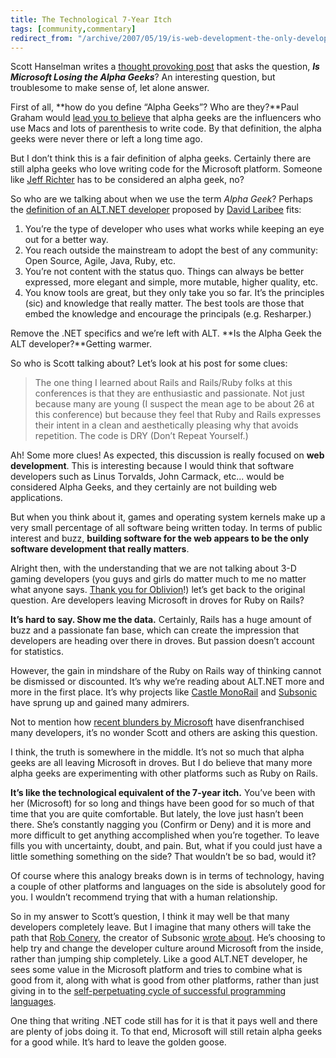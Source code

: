 ```yaml
---
title: The Technological 7-Year Itch
tags: [community,commentary]
redirect_from: "/archive/2007/05/19/is-web-development-the-only-development-that-matters.aspx/"
---
```


Scott Hanselman writes a [thought provoking post](http://www.hanselman.com/blog/IsMicrosoftLosingTheAlphaGeeks.aspx "Is Microsoft Losing the Alpha Geeks") that asks the question, ***Is Microsoft Losing the Alpha Geeks***? An
interesting question, but troublesome to make sense of, let alone answer.

First of all, **how do you define “Alpha Geeks”? Who are they?**Paul
Graham would [lead you to
believe](http://www.paulgraham.com/gh.html "Great Hackers") that alpha
geeks are the influencers who use Macs and lots of parenthesis to write
code. By that definition, the alpha geeks were never there or left a
long time ago.

But I don’t think this is a fair definition of alpha geeks. Certainly
there are still alpha geeks who love writing code for the Microsoft
platform. Someone like [Jeff
Richter](http://www.wintellect.com/TechnicalBioDetail.aspx?Tech=3 "Jeff Richter")
has to be considered an alpha geek, no?

So who are we talking about when we use the term *Alpha Geek*? Perhaps
the [definition of an ALT.NET
developer](http://laribee.com/blog/2007/04/10/altnet/ "Alt.NET")
proposed by [David Laribee](http://laribee.com/blog/ "the ’bee log")
fits:

1. You’re the type of developer who uses what works while keeping an
   eye out for a better way.
2. You reach outside the mainstream to adopt the best of any community:
   Open Source, Agile, Java, Ruby, etc.
3. You’re not content with the status quo. Things can always be better
   expressed, more elegant and simple, more mutable, higher quality,
   etc.
4. You know tools are great, but they only take you so far. It’s the
   principles (sic) and knowledge that really matter. The best tools
   are those that embed the knowledge and encourage the principals
   (e.g. Resharper.)

Remove the .NET specifics and we’re left with ALT. **Is the Alpha Geek
the ALT developer?**Getting warmer.

So who is Scott talking about? Let’s look at his post for some clues:

> The one thing I learned about Rails and Rails/Ruby folks at this
> conferences is that they are enthusiastic and passionate. Not just
> because many are young (I suspect the mean age to be about 26 at this
> conference) but because they feel that Ruby and Rails expresses their
> intent in a clean and aesthetically pleasing why that avoids
> repetition. The code is DRY (Don’t Repeat Yourself.)

Ah! Some more clues! As expected, this discussion is really focused on
**web development**. This is interesting because I would think that
software developers such as Linus Torvalds, John Carmack, etc... would
be considered Alpha Geeks, and they certainly are not building web
applications.

But when you think about it, games and operating system kernels make up
a very small percentage of all software being written today. In terms of
public interest and buzz, **building software for the web appears to be
the only software development that really matters**.

Alright then, with the understanding that we are not talking about 3-D
gaming developers (you guys and girls do matter much to me no matter
what anyone says. [Thank you for
Oblivion](https://haacked.com/archive/2006/05/11/AdmittingYourAddictionIsTheFirstStep.aspx "Admitting your addiction is the first step")!)
let’s get back to the original question. Are developers leaving
Microsoft in droves for Ruby on Rails?

**It’s hard to say. Show me the data.** Certainly, Rails has a huge
amount of buzz and a passionate fan base, which can create the
impression that developers are heading over there in droves. But passion
doesn’t account for statistics.

However, the gain in mindshare of the Ruby on Rails way of thinking
cannot be dismissed or discounted. It’s why we’re reading about ALT.NET
more and more in the first place. It’s why projects like [Castle
MonoRail](http://www.castleproject.org/monorail/index.html "MVC Web Framework")
and [Subsonic](http://subsonicproject.com/ "Subsonic") have sprung up
and gained many admirers.

Not to mention how [recent blunders by
Microsoft](https://haacked.com/archive/2007/05/13/is-fighting-open-source-with-patents-a-smart-move-by.aspx "Is Fighting Open Source With Patents a Smart Move?")
have disenfranchised many developers, it’s no wonder Scott and others
are asking this question.

I think, the truth is somewhere in the middle. It’s not so much that
alpha geeks are all leaving Microsoft in droves. But I do believe that
many more alpha geeks are experimenting with other platforms such as
Ruby on Rails.

**It’s like the technological equivalent of the 7-year itch.** You’ve
been with her (Microsoft) for so long and things have been good for so
much of that time that you are quite comfortable. But lately, the love
just hasn’t been there. She’s constantly nagging you (Confirm or Deny)
and it is more and more difficult to get anything accomplished when
you’re together. To leave fills you with uncertainty, doubt, and pain.
But, what if you could just have a little something something on the
side? That wouldn’t be so bad, would it?

Of course where this analogy breaks down is in terms of technology,
having a couple of other platforms and languages on the side is
absolutely good for you. I wouldn’t recommend trying that with a human
relationship.

So in my answer to Scott’s question, I think it may well be that many
developers completely leave. But I imagine that many others will take
the path that [Rob Conery](http://blog.wekeroad.com/ "Rob Conery"), the
creator of Subsonic [wrote
about](http://blog.wekeroad.com/archive/2007/04/06/Musings-In-Which-We-Learn-What-a-Steinlager-At-Sunset.aspx "Musings").
He’s choosing to help try and change the developer culture around
Microsoft from the inside, rather than jumping ship completely. Like a
good ALT.NET developer, he sees some value in the Microsoft platform and
tries to combine what is good from it, along with what is good from
other platforms, rather than just giving in to the [self-perpetuating
cycle of successful programming
languages](http://www.megginson.com/blogs/quoderat/2006/03/06/programming-languages-of-distinction/ "self-perpetuating programming language cycle.").

One thing that writing .NET code still has for it is that it pays well
and there are plenty of jobs doing it. To that end, Microsoft will still
retain alpha geeks for a good while. It’s hard to leave the golden
goose.

